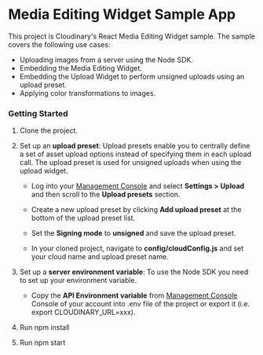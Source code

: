 # Media Editing Widget Sample App

This project is Cloudinary's React Media Editing Widget sample.
The sample covers the following use cases:

* Uploading images from a server using the Node SDK.
* Embedding the Media Editing Widget.
* Embedding the Upload Widget to perform unsigned uploads using an upload preset.
* Applying color transformations to images.

### Getting Started

1. Clone the project.

2. Set up an **upload preset**:
Upload presets enable you to centrally define a set of asset upload options
instead of specifying them in each upload call. The upload preset is used 
for unsigned uploads when using the upload widget.
    * Log into your [Management Console](https://cloudinary.com/console) and select **Settings > Upload** and then scroll 
to the **Upload presets** section.

    * Create a new upload preset by clicking **Add upload preset** at the bottom of the upload preset list.

    * Set the **Signing mode** to  **unsigned** and save the upload preset.

    * In your cloned project, navigate to **config/cloudConfig.js** and set your cloud name and upload preset name.

3. Set up a **server environment variable**:
To use the Node SDK you need to set up your environment variable.

    * Copy the **API Environment variable** 
from [Management Console](https://cloudinary.com/console) Console of your account 
into .env file of the project or export it (i.e. export CLOUDINARY_URL=xxx).

4. Run npm install
5. Run npm start 
